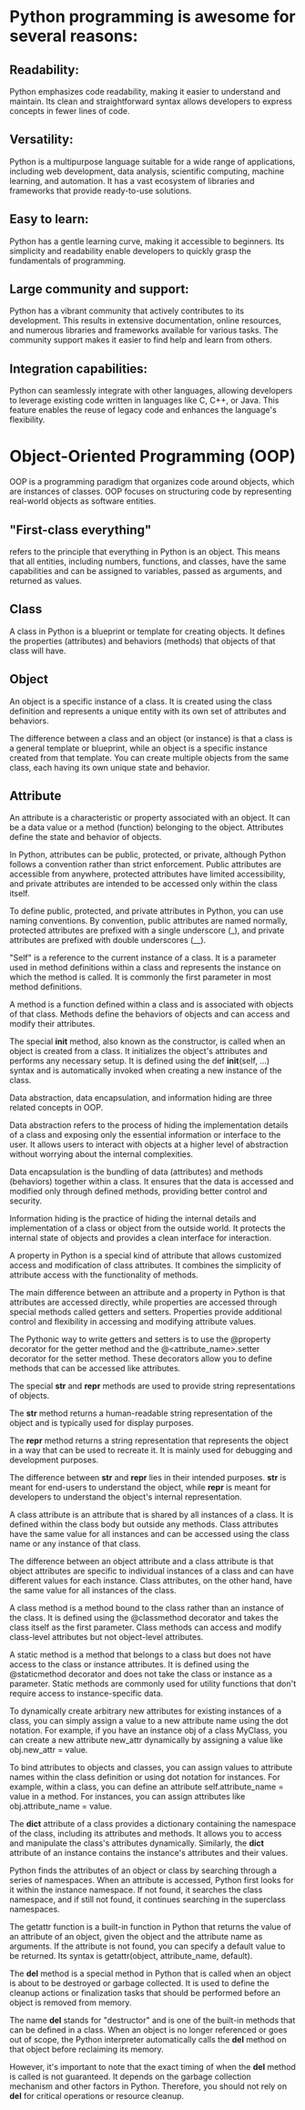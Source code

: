 # Python programming is awesome for several reasons:

## Readability: 
Python emphasizes code readability, making it easier to understand and maintain. Its clean and straightforward syntax allows developers to express concepts in fewer lines of code.

## Versatility: 
Python is a multipurpose language suitable for a wide range of applications, including web development, data analysis, scientific computing, machine learning, and automation. It has a vast ecosystem of libraries and frameworks that provide ready-to-use solutions.

## Easy to learn: 
Python has a gentle learning curve, making it accessible to beginners. Its simplicity and readability enable developers to quickly grasp the fundamentals of programming.

## Large community and support: 
Python has a vibrant community that actively contributes to its development. This results in extensive documentation, online resources, and numerous libraries and frameworks available for various tasks. The community support makes it easier to find help and learn from others.

## Integration capabilities: 
Python can seamlessly integrate with other languages, allowing developers to leverage existing code written in languages like C, C++, or Java. This feature enables the reuse of legacy code and enhances the language's flexibility.

# Object-Oriented Programming (OOP) 
OOP is a programming paradigm that organizes code around objects, which are instances of classes. OOP focuses on structuring code by representing real-world objects as software entities.

## "First-class everything" 
refers to the principle that everything in Python is an object. This means that all entities, including numbers, functions, and classes, have the same capabilities and can be assigned to variables, passed as arguments, and returned as values.

## Class 
A class in Python is a blueprint or template for creating objects. It defines the properties (attributes) and behaviors (methods) that objects of that class will have.

## Object 
An object is a specific instance of a class. It is created using the class definition and represents a unique entity with its own set of attributes and behaviors.

The difference between a class and an object (or instance) is that a class is a general template or blueprint, while an object is a specific instance created from that template. You can create multiple objects from the same class, each having its own unique state and behavior.

## Attribute 
An attribute is a characteristic or property associated with an object. It can be a data value or a method (function) belonging to the object. Attributes define the state and behavior of objects.

In Python, attributes can be public, protected, or private, although Python follows a convention rather than strict enforcement. Public attributes are accessible from anywhere, protected attributes have limited accessibility, and private attributes are intended to be accessed only within the class itself.

To define public, protected, and private attributes in Python, you can use naming conventions. By convention, public attributes are named normally, protected attributes are prefixed with a single underscore (_), and private attributes are prefixed with double underscores (__).

"Self" is a reference to the current instance of a class. It is a parameter used in method definitions within a class and represents the instance on which the method is called. It is commonly the first parameter in most method definitions.

A method is a function defined within a class and is associated with objects of that class. Methods define the behaviors of objects and can access and modify their attributes.

The special __init__ method, also known as the constructor, is called when an object is created from a class. It initializes the object's attributes and performs any necessary setup. It is defined using the def __init__(self, ...) syntax and is automatically invoked when creating a new instance of the class.

Data abstraction, data encapsulation, and information hiding are three related concepts in OOP.

Data abstraction refers to the process of hiding the implementation details of a class and exposing only the essential information or interface to the user. It allows users to interact with objects at a higher level of abstraction without worrying about the internal complexities.

Data encapsulation is the bundling of data (attributes) and methods (behaviors) together within a class. It ensures that the data is accessed and modified only through defined methods, providing better control and security.

Information hiding is the practice of hiding the internal details and implementation of a class or object from the outside world. It protects the internal state of objects and provides a clean interface for interaction.

A property in Python is a special kind of attribute that allows customized access and modification of class attributes. It combines the simplicity of attribute access with the functionality of methods.

The main difference between an attribute and a property in Python is that attributes are accessed directly, while properties are accessed through special methods called getters and setters. Properties provide additional control and flexibility in accessing and modifying attribute values.

The Pythonic way to write getters and setters is to use the @property decorator for the getter method and the @<attribute_name>.setter decorator for the setter method. These decorators allow you to define methods that can be accessed like attributes.

The special __str__ and __repr__ methods are used to provide string representations of objects.

The __str__ method returns a human-readable string representation of the object and is typically used for display purposes.

The __repr__ method returns a string representation that represents the object in a way that can be used to recreate it. It is mainly used for debugging and development purposes.

The difference between __str__ and __repr__ lies in their intended purposes. __str__ is meant for end-users to understand the object, while __repr__ is meant for developers to understand the object's internal representation.

A class attribute is an attribute that is shared by all instances of a class. It is defined within the class body but outside any methods. Class attributes have the same value for all instances and can be accessed using the class name or any instance of that class.

The difference between an object attribute and a class attribute is that object attributes are specific to individual instances of a class and can have different values for each instance. Class attributes, on the other hand, have the same value for all instances of the class.

A class method is a method bound to the class rather than an instance of the class. It is defined using the @classmethod decorator and takes the class itself as the first parameter. Class methods can access and modify class-level attributes but not object-level attributes.

A static method is a method that belongs to a class but does not have access to the class or instance attributes. It is defined using the @staticmethod decorator and does not take the class or instance as a parameter. Static methods are commonly used for utility functions that don't require access to instance-specific data.

To dynamically create arbitrary new attributes for existing instances of a class, you can simply assign a value to a new attribute name using the dot notation. For example, if you have an instance obj of a class MyClass, you can create a new attribute new_attr dynamically by assigning a value like obj.new_attr = value.

To bind attributes to objects and classes, you can assign values to attribute names within the class definition or using dot notation for instances. For example, within a class, you can define an attribute self.attribute_name = value in a method. For instances, you can assign attributes like obj.attribute_name = value.

The __dict__ attribute of a class provides a dictionary containing the namespace of the class, including its attributes and methods. It allows you to access and manipulate the class's attributes dynamically. Similarly, the __dict__ attribute of an instance contains the instance's attributes and their values.

Python finds the attributes of an object or class by searching through a series of namespaces. When an attribute is accessed, Python first looks for it within the instance namespace. If not found, it searches the class namespace, and if still not found, it continues searching in the superclass namespaces.

The getattr function is a built-in function in Python that returns the value of an attribute of an object, given the object and the attribute name as arguments. If the attribute is not found, you can specify a default value to be returned. Its syntax is getattr(object, attribute_name, default).


The __del__ method is a special method in Python that is called when an object is about to be destroyed or garbage collected. It is used to define the cleanup actions or finalization tasks that should be performed before an object is removed from memory.

The name __del__ stands for "destructor" and is one of the built-in methods that can be defined in a class. When an object is no longer referenced or goes out of scope, the Python interpreter automatically calls the __del__ method on that object before reclaiming its memory.

However, it's important to note that the exact timing of when the __del__ method is called is not guaranteed. It depends on the garbage collection mechanism and other factors in Python. Therefore, you should not rely on __del__ for critical operations or resource cleanup.
